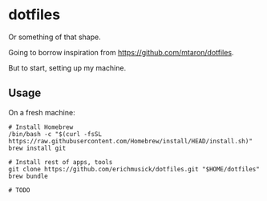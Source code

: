 # dotfiles

Or something of that shape.

Going to borrow inspiration from https://github.com/mtaron/dotfiles.

But to start, setting up my machine.

## Usage

On a fresh machine:

```
# Install Homebrew
/bin/bash -c "$(curl -fsSL https://raw.githubusercontent.com/Homebrew/install/HEAD/install.sh)"
brew install git

# Install rest of apps, tools
git clone https://github.com/erichmusick/dotfiles.git "$HOME/dotfiles"
brew bundle

# TODO
```
